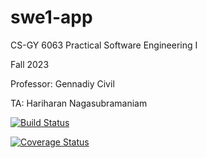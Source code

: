 # swe1-app


CS-GY 6063 Practical Software Engineering I


Fall 2023


Professor: Gennadiy Civil

TA: Hariharan Nagasubramaniam

[![Build Status](https://travis-ci.com/aya0221/swe1-app.svg?branch=main)](https://travis-ci.com/aya0221/swe1-app)

[![Coverage Status](https://coveralls.io/aya0221/github/aya0221/swe1-app/badge.svg?branch=main)](https://coveralls.io/github/aya0221/swe1-app?branch=main)
